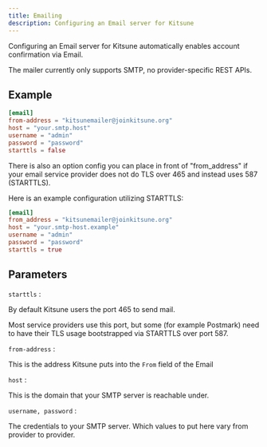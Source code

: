```yaml
---
title: Emailing
description: Configuring an Email server for Kitsune
---
```


Configuring an Email server for Kitsune automatically enables account confirmation via Email.

The mailer currently only supports SMTP, no provider-specific REST APIs.

## Example

```toml
[email]
from-address = "kitsunemailer@joinkitsune.org"
host = "your.smtp.host"
username = "admin"
password = "password"
starttls = false
```

There is also an option config you can place in front of "from_address" if your email service provider does not do TLS over 465 and instead uses 587 (STARTTLS).

Here is an example configuration utilizing STARTTLS:

```toml
[email]
from_address = "kitsunemailer@joinkitsune.org"
host = "your.smtp-host.example"
username = "admin"
password = "password"
starttls = true
```

## Parameters

```starttls``` :

By default Kitsune users the port 465 to send mail. 

Most service providers use this port, but some (for example Postmark) need to have their TLS usage bootstrapped via STARTTLS over port 587. 

```from-address``` :

This is the address Kitsune puts into the `From` field of the Email

```host``` : 

This is the domain that your SMTP server is reachable under.

```username, password``` :

The credentials to your SMTP server. Which values to put here vary from provider to provider.
